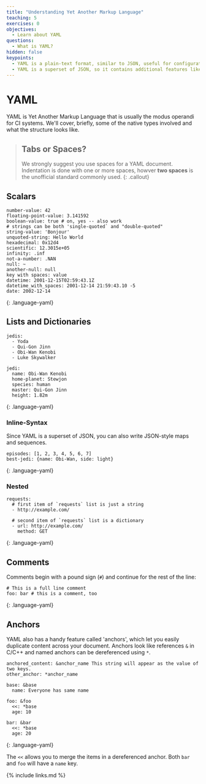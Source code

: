 ```yaml
---
title: "Understanding Yet Another Markup Language"
teaching: 5
exercises: 0
objectives:
  - Learn about YAML
questions:
  - What is YAML?
hidden: false
keypoints:
  - YAML is a plain-text format, similar to JSON, useful for configuration
  - YAML is a superset of JSON, so it contains additional features like comments and anchors, while still supporting JSON.
---
```


# YAML

YAML is Yet Another Markup Language that is usually the modus operandi for CI systems. We'll cover, briefly, some of the native types involved and what the structure looks like.

> ## Tabs or Spaces?
>
> We strongly suggest you use spaces for a YAML document. Indentation is done
> with one or more spaces, howver **two spaces** is the unofficial standard
> commonly used.
{: .callout}


## Scalars

~~~
number-value: 42
floating-point-value: 3.141592
boolean-value: true # on, yes -- also work
# strings can be both 'single-quoted` and "double-quoted"
string-value: 'Bonjour'
unquoted-string: Hello World
hexadecimal: 0x12d4
scientific: 12.3015e+05
infinity: .inf
not-a-number: .NAN
null: ~
another-null: null
key with spaces: value
datetime: 2001-12-15T02:59:43.1Z
datetime_with_spaces: 2001-12-14 21:59:43.10 -5
date: 2002-12-14
~~~
{: .language-yaml}

## Lists and Dictionaries

~~~
jedis:
  - Yoda
  - Qui-Gon Jinn
  - Obi-Wan Kenobi
  - Luke Skywalker

jedi:
  name: Obi-Wan Kenobi
  home-planet: Stewjon
  species: human
  master: Qui-Gon Jinn
  height: 1.82m
~~~
{: .language-yaml}

### Inline-Syntax

Since YAML is a superset of JSON, you can also write JSON-style maps and sequences.

~~~
episodes: [1, 2, 3, 4, 5, 6, 7]
best-jedi: {name: Obi-Wan, side: light}
~~~
{: .language-yaml}

### Nested

~~~
requests:
  # first item of `requests` list is just a string
  - http://example.com/

  # second item of `requests` list is a dictionary
  - url: http://example.com/
    method: GET
~~~
{: .language-yaml}

## Comments

Comments begin with a pound sign (`#`) and continue for the rest of the line:

~~~
# This is a full line comment
foo: bar # this is a comment, too
~~~
{: .language-yaml}

## Anchors

YAML also has a handy feature called 'anchors', which let you easily duplicate content across your document. Anchors look like references `&` in C/C++ and named anchors can be dereferenced using `*`.

~~~
anchored_content: &anchor_name This string will appear as the value of two keys.
other_anchor: *anchor_name

base: &base
  name: Everyone has same name

foo: &foo
  <<: *base
  age: 10

bar: &bar
  <<: *base
  age: 20
~~~
{: .language-yaml}

The `<<` allows you to merge the items in a dereferenced anchor. Both `bar` and `foo` will have a `name` key.

{% include links.md %}

